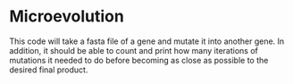 # Microevolution
This code will take a fasta file of a gene and mutate it into another gene. In addition, it should be able to count and print how many iterations of mutations it needed to do before becoming as close as possible to the desired final product. 
